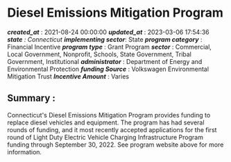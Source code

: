 # Diesel Emissions Mitigation Program 
 ***created_at*** : 2021-08-24 00:00:00 
 ***updated_at*** : 2023-03-06 17:54:36 
 ***state** : Connecticut 
 **implementing sector***: State 
 ***program category*** : Financial Incentive 
 ***program type*** : Grant Program 
 ***sector*** : Commercial, Local Government, Nonprofit, Schools, State Government, Tribal Government, Institutional 
 ***administrator*** : Department of Energy and Environmental Protection 
 ***funding Source*** : Volkswagen Environmental Mitigation Trust 
 ***Incentive Amount*** : Varies

 
 ## Summary : 
 Connecticut's Diesel Emissions Mitigation Program provides funding to replace
diesel vehicles and equipment. The program has had several rounds of funding,
and it most recently accepted applications for the first round of Light Duty
Electric Vehicle Charging Infrastructure Program funding through September 30,
2022. See program website above for more information.

 
 